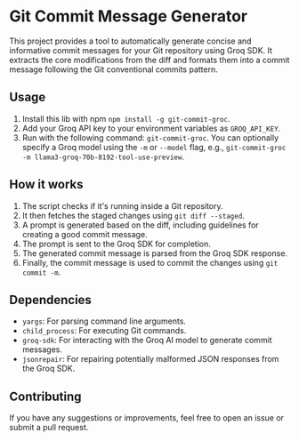 # Git Commit Message Generator

This project provides a tool to automatically generate concise and informative commit messages for your Git repository using Groq SDK. It extracts the core modifications from the diff and formats them into a commit message following the Git conventional commits pattern.

## Usage

1. Install this lib with npm `npm install -g git-commit-groc`.
2. Add your Groq API key to your environment variables as `GROQ_API_KEY`.
3. Run with the following command: `git-commit-groc`. You can optionally specify a Groq model using the `-m` or `--model` flag, e.g., `git-commit-groc -m llama3-groq-70b-8192-tool-use-preview`.

## How it works

1. The script checks if it's running inside a Git repository.
2. It then fetches the staged changes using `git diff --staged`.
3. A prompt is generated based on the diff, including guidelines for creating a good commit message.
4. The prompt is sent to the Groq SDK for completion.
5. The generated commit message is parsed from the Groq SDK response.
6. Finally, the commit message is used to commit the changes using `git commit -m`.

## Dependencies

- `yargs`: For parsing command line arguments.
- `child_process`: For executing Git commands.
- `groq-sdk`: For interacting with the Groq AI model to generate commit messages.
- `jsonrepair`: For repairing potentially malformed JSON responses from the Groq SDK.

## Contributing

If you have any suggestions or improvements, feel free to open an issue or submit a pull request.
